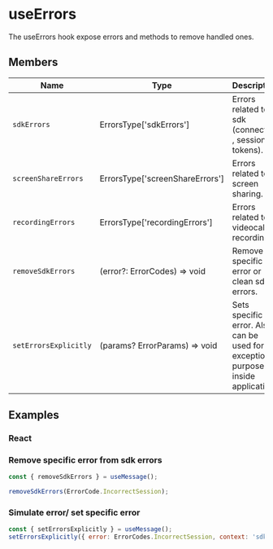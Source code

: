 # useErrors

The useErrors hook expose errors and methods to remove handled ones.

## Members

| Name                  | Type                            | Description                                                                     |
| --------------------- | ------------------------------- | ------------------------------------------------------------------------------- |
| `sdkErrors`           | ErrorsType['sdkErrors']         | Errors related to sdk (connection , sessions, tokens).                          |
| `screenShareErrors`   | ErrorsType['screenShareErrors'] | Errors related to screen sharing.                                               |
| `recordingErrors`     | ErrorsType['recordingErrors']   | Errors related to videocall recording.                                          |
| `removeSdkErrors`     | (error?: ErrorCodes) => void    | Remove specific error or clean sdk errors.                                      |
| `setErrorsExplicitly` | (params? ErrorParams) => void   | Sets specific error. Also can be used for exception purposes inside application |

## Examples

### React

### Remove specific error from sdk errors

```javascript
const { removeSdkErrors } = useMessage();

removeSdkErrors(ErrorCode.IncorrectSession);
```

### Simulate error/ set specific error

```javascript
const { setErrorsExplicitly } = useMessage();
setErrorsExplicitly({ error: ErrorCodes.IncorrectSession, context: 'sdkErrors' });
```
